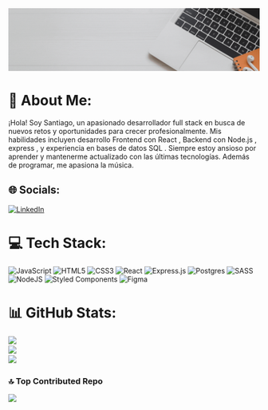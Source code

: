 <div>
       <img src="./img/Grey Minimalist Modern Social Media Specialist LinkedIn Banner.gif"/>
</div>

# 💫 About Me:
¡Hola! Soy Santiago, un apasionado desarrollador full stack en busca de nuevos retos y oportunidades para crecer profesionalmente. Mis habilidades incluyen desarrollo Frontend con React , Backend con Node.js , express , y experiencia en bases de datos SQL . Siempre estoy ansioso por aprender y mantenerme actualizado con las últimas tecnologías. Además de programar,  me apasiona la música.

## 🌐 Socials:
[![LinkedIn](https://img.shields.io/badge/LinkedIn-%230077B5.svg?logo=linkedin&logoColor=white)](https://linkedin.com/in/https://www.linkedin.com/in/santiagousca/) 

# 💻 Tech Stack:
![JavaScript](https://img.shields.io/badge/javascript-%23323330.svg?style=plastic&logo=javascript&logoColor=%23F7DF1E) ![HTML5](https://img.shields.io/badge/html5-%23E34F26.svg?style=plastic&logo=html5&logoColor=white) ![CSS3](https://img.shields.io/badge/css3-%231572B6.svg?style=plastic&logo=css3&logoColor=white) ![React](https://img.shields.io/badge/react-%2320232a.svg?style=plastic&logo=react&logoColor=%2361DAFB) ![Express.js](https://img.shields.io/badge/express.js-%23404d59.svg?style=plastic&logo=express&logoColor=%2361DAFB) ![Postgres](https://img.shields.io/badge/postgres-%23316192.svg?style=plastic&logo=postgresql&logoColor=white) ![SASS](https://img.shields.io/badge/SASS-hotpink.svg?style=plastic&logo=SASS&logoColor=white) ![NodeJS](https://img.shields.io/badge/node.js-6DA55F?style=plastic&logo=node.js&logoColor=white) ![Styled Components](https://img.shields.io/badge/styled--components-DB7093?style=plastic&logo=styled-components&logoColor=white) 	![Figma](https://img.shields.io/badge/figma-%23F24E1E.svg?style=plastic&logo=figma&logoColor=white)
# 📊 GitHub Stats:
![](https://github-readme-stats.vercel.app/api?username=santiagoweb212&theme=dark&hide_border=false&include_all_commits=true&count_private=true)<br/>
![](https://github-readme-streak-stats.herokuapp.com/?user=santiagoweb212&theme=dark&hide_border=false)<br/>
![](https://github-readme-stats.vercel.app/api/top-langs/?username=santiagoweb212&theme=dark&hide_border=false&include_all_commits=true&count_private=true&layout=compact)


### 🔝 Top Contributed Repo
![](https://github-contributor-stats.vercel.app/api?username=santiagoweb212&limit=5&theme=dark&combine_all_yearly_contributions=true)



